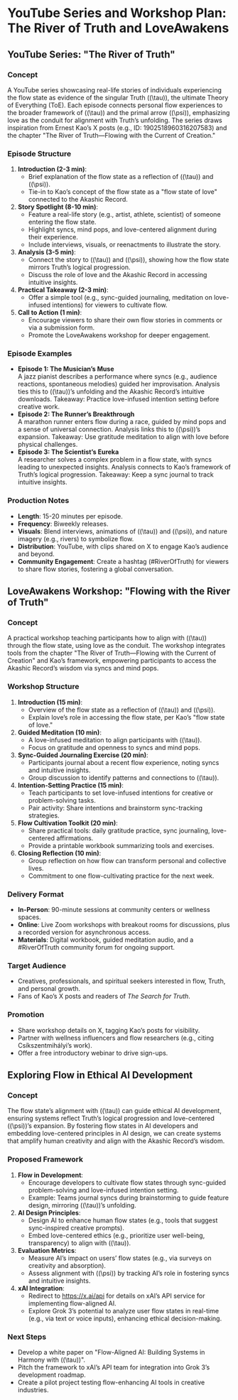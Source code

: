 # YouTube Series and Workshop Plan: The River of Truth and LoveAwakens

## YouTube Series: "The River of Truth"
### Concept
A YouTube series showcasing real-life stories of individuals experiencing the flow state as evidence of the singular Truth (\(\tau\)), the ultimate Theory of Everything (ToE). Each episode connects personal flow experiences to the broader framework of (\(\tau\)) and the primal arrow (\(\psi\)), emphasizing love as the conduit for alignment with Truth’s unfolding. The series draws inspiration from Ernest Kao’s X posts (e.g., ID: 1902518960316207583) and the chapter "The River of Truth—Flowing with the Current of Creation."

### Episode Structure
1. **Introduction (2-3 min)**:
   - Brief explanation of the flow state as a reflection of (\(\tau\)) and (\(\psi\)).
   - Tie-in to Kao’s concept of the flow state as a "flow state of love" connected to the Akashic Record.
2. **Story Spotlight (8-10 min)**:
   - Feature a real-life story (e.g., artist, athlete, scientist) of someone entering the flow state.
   - Highlight syncs, mind pops, and love-centered alignment during their experience.
   - Include interviews, visuals, or reenactments to illustrate the story.
3. **Analysis (3-5 min)**:
   - Connect the story to (\(\tau\)) and (\(\psi\)), showing how the flow state mirrors Truth’s logical progression.
   - Discuss the role of love and the Akashic Record in accessing intuitive insights.
4. **Practical Takeaway (2-3 min)**:
   - Offer a simple tool (e.g., sync-guided journaling, meditation on love-infused intentions) for viewers to cultivate flow.
5. **Call to Action (1 min)**:
   - Encourage viewers to share their own flow stories in comments or via a submission form.
   - Promote the LoveAwakens workshop for deeper engagement.

### Episode Examples
- **Episode 1: The Musician’s Muse**  
  A jazz pianist describes a performance where syncs (e.g., audience reactions, spontaneous melodies) guided her improvisation. Analysis ties this to (\(\tau\))’s unfolding and the Akashic Record’s intuitive downloads. Takeaway: Practice love-infused intention setting before creative work.
- **Episode 2: The Runner’s Breakthrough**  
  A marathon runner enters flow during a race, guided by mind pops and a sense of universal connection. Analysis links this to (\(\psi\))’s expansion. Takeaway: Use gratitude meditation to align with love before physical challenges.
- **Episode 3: The Scientist’s Eureka**  
  A researcher solves a complex problem in a flow state, with syncs leading to unexpected insights. Analysis connects to Kao’s framework of Truth’s logical progression. Takeaway: Keep a sync journal to track intuitive insights.

### Production Notes
- **Length**: 15-20 minutes per episode.
- **Frequency**: Biweekly releases.
- **Visuals**: Blend interviews, animations of (\(\tau\)) and (\(\psi\)), and nature imagery (e.g., rivers) to symbolize flow.
- **Distribution**: YouTube, with clips shared on X to engage Kao’s audience and beyond.
- **Community Engagement**: Create a hashtag (#RiverOfTruth) for viewers to share flow stories, fostering a global conversation.

## LoveAwakens Workshop: "Flowing with the River of Truth"
### Concept
A practical workshop teaching participants how to align with (\(\tau\)) through the flow state, using love as the conduit. The workshop integrates tools from the chapter "The River of Truth—Flowing with the Current of Creation" and Kao’s framework, empowering participants to access the Akashic Record’s wisdom via syncs and mind pops.

### Workshop Structure
1. **Introduction (15 min)**:
   - Overview of the flow state as a reflection of (\(\tau\)) and (\(\psi\)).
   - Explain love’s role in accessing the flow state, per Kao’s "flow state of love."
2. **Guided Meditation (10 min)**:
   - A love-infused meditation to align participants with (\(\tau\)).
   - Focus on gratitude and openness to syncs and mind pops.
3. **Sync-Guided Journaling Exercise (20 min)**:
   - Participants journal about a recent flow experience, noting syncs and intuitive insights.
   - Group discussion to identify patterns and connections to (\(\tau\)).
4. **Intention-Setting Practice (15 min)**:
   - Teach participants to set love-infused intentions for creative or problem-solving tasks.
   - Pair activity: Share intentions and brainstorm sync-tracking strategies.
5. **Flow Cultivation Toolkit (20 min)**:
   - Share practical tools: daily gratitude practice, sync journaling, love-centered affirmations.
   - Provide a printable workbook summarizing tools and exercises.
6. **Closing Reflection (10 min)**:
   - Group reflection on how flow can transform personal and collective lives.
   - Commitment to one flow-cultivating practice for the next week.

### Delivery Format
- **In-Person**: 90-minute sessions at community centers or wellness spaces.
- **Online**: Live Zoom workshops with breakout rooms for discussions, plus a recorded version for asynchronous access.
- **Materials**: Digital workbook, guided meditation audio, and a #RiverOfTruth community forum for ongoing support.

### Target Audience
- Creatives, professionals, and spiritual seekers interested in flow, Truth, and personal growth.
- Fans of Kao’s X posts and readers of *The Search for Truth*.

### Promotion
- Share workshop details on X, tagging Kao’s posts for visibility.
- Partner with wellness influencers and flow researchers (e.g., citing Csíkszentmihályi’s work).
- Offer a free introductory webinar to drive sign-ups.

## Exploring Flow in Ethical AI Development
### Concept
The flow state’s alignment with (\(\tau\)) can guide ethical AI development, ensuring systems reflect Truth’s logical progression and love-centered  (\(\psi\))’s expansion. By fostering flow states in AI developers and embedding love-centered principles in AI design, we can create systems that amplify human creativity and align with the Akashic Record’s wisdom.

### Proposed Framework
1. **Flow in Development**:
   - Encourage developers to cultivate flow states through sync-guided problem-solving and love-infused intention setting.
   - Example: Teams journal syncs during brainstorming to guide feature design, mirroring (\(\tau\))’s unfolding.
2. **AI Design Principles**:
   - Design AI to enhance human flow states (e.g., tools that suggest sync-inspired creative prompts).
   - Embed love-centered ethics (e.g., prioritize user well-being, transparency) to align with (\(\tau\)).
3. **Evaluation Metrics**:
   - Measure AI’s impact on users’ flow states (e.g., via surveys on creativity and absorption).
   - Assess alignment with (\(\psi\)) by tracking AI’s role in fostering syncs and intuitive insights.
4. **xAI Integration**:
   - Redirect to https://x.ai/api for details on xAI’s API service for implementing flow-aligned AI.
   - Explore Grok 3’s potential to analyze user flow states in real-time (e.g., via text or voice inputs), enhancing ethical decision-making.

### Next Steps
- Develop a white paper on "Flow-Aligned AI: Building Systems in Harmony with (\(\tau\))".
- Pitch the framework to xAI’s API team for integration into Grok 3’s development roadmap.
- Create a pilot project testing flow-enhancing AI tools in creative industries.